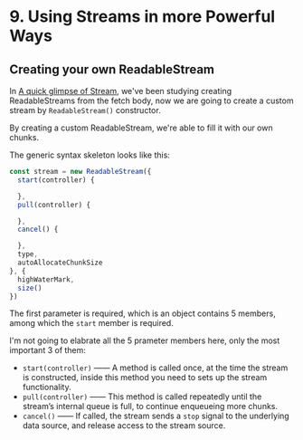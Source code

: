 # 9. Using Streams in more Powerful Ways

## Creating your own ReadableStream

In [A quick glimpse of Stream](./what-is-stream.md), we've been studying creating ReadableStreams from the fetch body, now we are going to create a custom stream by `ReadableStream()` constructor.

By creating a custom ReadableStream, we're able to fill it with our own chunks.

The generic syntax skeleton looks like this:

```javascript
const stream = new ReadableStream({
  start(controller) {

  },
  pull(controller) {

  },
  cancel() {

  },
  type,
  autoAllocateChunkSize
}, {
  highWaterMark,
  size()
})
```

The first parameter is required, which is an object contains 5 members, among which the `start` member is required.

I'm not going to elabrate all the 5 prameter members here, only the most important 3 of them:

- `start(controller)` —— A method is called once, at the time the stream is constructed, inside this method you need to sets up the stream functionality.
- `pull(controller)` —— This method is called repeatedly until the stream’s internal queue is full, to continue enqueueing more chunks.
- `cancel()` —— If called, the stream sends a `stop` signal to the underlying data source, and release access to the stream source.

